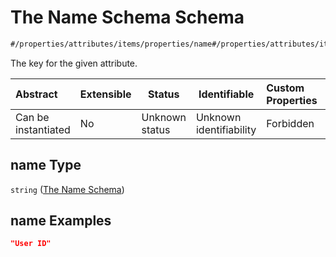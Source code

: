 # The Name Schema Schema

```txt
#/properties/attributes/items/properties/name#/properties/attributes/items/properties/name
```

The key for the given attribute.


| Abstract            | Extensible | Status         | Identifiable            | Custom Properties | Additional Properties | Access Restrictions | Defined In                                                                  |
| :------------------ | ---------- | -------------- | ----------------------- | :---------------- | --------------------- | ------------------- | --------------------------------------------------------------------------- |
| Can be instantiated | No         | Unknown status | Unknown identifiability | Forbidden         | Allowed               | none                | [quotes.schema.json\*](../../out/quotes.schema.json "open original schema") |

## name Type

`string` ([The Name Schema](quotes-properties-the-customer-attributes-schema-the-customer-attrtibutes-schema-properties-the-name-schema.md))

## name Examples

```json
"User ID"
```
